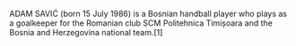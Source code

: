ADAM SAVIĆ (born 15 July 1986) is a Bosnian handball player who plays as a goalkeeper for the Romanian club SCM Politehnica Timișoara and the Bosnia and Herzegovina national team.[1]
